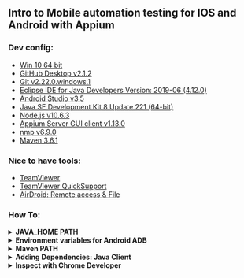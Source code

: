 ## Intro to Mobile automation testing for IOS and Android with Appium

### Dev config:<br/>
- [Win 10 64 bit](https://www.microsoft.com/en-ca/software-download/windows10)<br/>
- [GitHub Desktop v2.1.2](https://desktop.github.com/)<br/>
- [Git v2.22.0.windows.1](https://git-scm.com/downloads)<br/>
- [Eclipse IDE for Java Developers Version: 2019-06 (4.12.0)](https://www.eclipse.org/downloads/packages/installer)<br/>
- [Android Studio v3.5](https://developer.android.com/studio)<br/>
- [Java SE Development Kit 8 Update 221 (64-bit)](https://www.oracle.com/technetwork/java/javase/downloads/jdk8-downloads-2133151.html)<br/>
- [Node.js v10.6.3](https://nodejs.org/en/download/current/)<br/>
- [Appium Server GUI client v1.13.0](http://appium.io/)<br/>
- [nmp v6.9.0](https://nodejs.org/en/download/)<br/>
- [Maven 3.6.1](https://maven.apache.org/download.cgi)<br/>

### Nice to have tools:<br/>
- [TeamViewer](https://www.teamviewer.com/en/?pcc_keyword=teamviewer&gclid=CjwKCAjwnf7qBRAtEiwAseBO_KX932ojJ2gLJlB0LXHzDgtRmizzK8Hps7460wGhuOVlpp9Ea70ukxoCUgYQAvD_BwE)<br/>
- [TeamViewer QuickSupport](https://play.google.com/store/apps/details?id=com.teamviewer.quicksupport.market&hl=en_CA)<br/>
- [AirDroid: Remote access & File](https://play.google.com/store/apps/details?id=com.sand.airdroid&hl=en_CA)<br/>

### How To:<br/>

<details>
  
  <summary><b>JAVA_HOME PATH</b></summary>
  <br/>
<b>A. In order to configure JAVA_HOME path do the following:</b><br/>
  1. Go to "Advanced System Settings" > Advanced Tab > Environment Variables<br/>
  2. Go to System Variables section > click on New... button<br/>
  3. Type Variable name: JAVA_HOME<br/>
  4. Enter Variable Value: C:\Program Files\Java\jdk1.8.0_221<br/>
  5. Press OK button<br/><br/>
  <div align="center"> 
  <img width="90%" height="90%" src="https://github.com/ikostan/AppiumTesting/blob/master/img/java_home.jpg" hspace="10">
  </div>
  
<b>B. Edit environment variable:</b><br/>
  1. From System variables list select path > Press Edit... button<br/>
  2. Press on New button > type: %JAVA_HOME%\bin<br/>
  3. Press OK button<br/>
  
  <div align="center"> 
  <img width="90%" height="90%" src="https://github.com/ikostan/AppiumTesting/blob/master/img/java_home_2.jpg" hspace="10">
  </div>
  
</details>


<details>
  
  <summary><b>Environment variables for Android ADB</b></summary>
   <br/>
<b>A. In order to configure ANDROID_HOME path do the following:</b><br/>
  1. Go to "Advanced System Settings" > Advanced Tab > Environment Variables<br/>
  2. Go to System Variables section > click on New... button<br/>
  3. Type Variable name: ANDROID_HOME<br/>
  4. Enter Variable Value: C:\Users\username\AppData\Local\Android\Sdk<br/>
  5. Press OK button<br/><br/>
  <div align="center"> 
  <img width="90%" height="90%" src="https://github.com/ikostan/AppiumTesting/blob/master/img/maven_home.jpg" hspace="10">
  </div>
  
  <b>B. Edit environment variable:</b><br/>
  1. From System variables list select path > Press Edit... button<br/>
  2. Press on New button > type: %ANDROID_HOME%\tools<br/>
  3. Press OK button<br/>
  4. Press on New button > type: %ANDROID_HOME%\platform-tools<br/>
  5. Press OK button<br/>
  
  <div align="center"> 
  <img width="90%" height="90%" src="https://github.com/ikostan/AppiumTesting/blob/master/img/android_home_2.JPG" hspace="10">
  </div>
  
  <b>C. Test:</b>
  1. Open CMD > run "adb devices"<br/>
  2. If everifyng is configured properly you will something like this:<br/>
  
  <div align="center"> 
  <img width="50%" height="50%" src="https://github.com/ikostan/AppiumTesting/blob/master/img/adb_devices.JPG" hspace="10">
  </div>
  
</details>


<details>
  
  <summary><b>Maven PATH</b></summary>
  <br/>
  <b>A. In order to configure MVN_HOME path do the following:</b><br/>
  1. Go to "Advanced System Settings" > Advanced Tab > Environment Variables<br/>
  2. Go to System Variables section > click on New... button<br/>
  3. Type Variable name: MVN_HOME<br/>
  4. Enter Variable Value: C:\Users\username\AppData\Local\Android\Sdk<br/>
  5. Press OK button<br/><br/>
  <div align="center"> 
  <img width="90%" height="90%" src="https://github.com/ikostan/AppiumTesting/blob/master/img/maven_home.jpg" hspace="10">
  </div>
  
  <b>B. Edit environment variable:</b><br/>
  1. From System variables list select path > Press Edit... button<br/>
  2. Press on New button > type: %MVN_HOME%\bin<br/>
  3. Press OK button<br/>
  
  <div align="center"> 
  <img width="90%" height="90%" src="https://github.com/ikostan/AppiumTesting/blob/master/img/maven_home_2.jpg" hspace="10">
  </div>
  
  <b>C. Test:</b>
  1. Open CMD > run "mvn --version"<br/>
  2. If everifyng is configured properly you will something like this:<br/>
  
  <div align="center"> 
  <img width="50%" height="50%" src="https://github.com/ikostan/AppiumTesting/blob/master/img/maven_cmd.JPG" hspace="10">
  </div>
  
</details>


<details>
  
  <summary><b>Adding Dependencies: Java Client</b></summary>
  <br/>
  <div align="center"> 
  <img width="90%" height="90%" src="https://github.com/ikostan/AppiumTesting/blob/master/img/pom_dependencies.JPG" hspace="10">
  </div>
  
  Source: https://mvnrepository.com/artifact/io.appium/java-client
</details>


<details>
  
  <summary><b>Inspect with Chrome Developer</b></summary>
  <br/>
  1. Open Chrome web browser > new tab<br/>
  2. Paste following address: chrome:..inspect/#devices<br/>
  
  <br/>If evryfing connected properly you will see something like this:<br>
  <div align="center"> 
  <img width="90%" height="90%" src="https://github.com/ikostan/AppiumTesting/blob/master/img/inspect_devices.JPG" hspace="10">
  </div>
  
  Source: 
</details>
